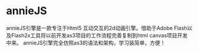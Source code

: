 # annieJS
annieJS引擎是一款专注于Html5 互动交互的2d动画引擎。借助于Adobe Flash以及Flash2x工具将以前开发as3项目的工作流程完善复制到html canvas项目开发中来。
annieJS引擎完全仿照as3的语法和架构，学习装简单，方便！
